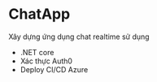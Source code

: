 # ChatApp 
Xây dựng ứng dụng chat realtime sử dụng 
- .NET core
- Xác thực Auth0
- Deploy CI/CD Azure
